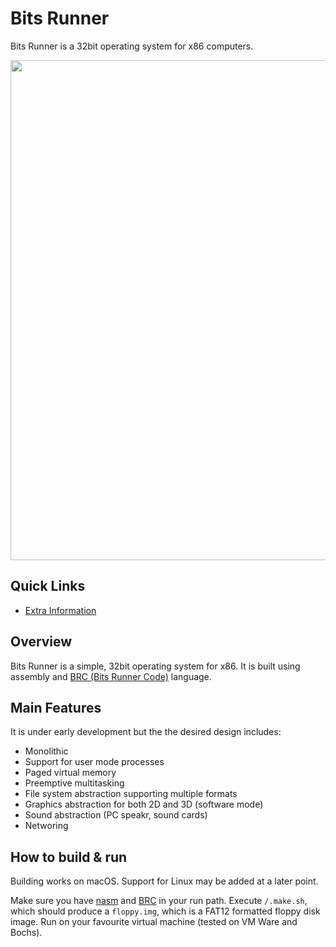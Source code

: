 # Bits Runner
Bits Runner is a 32bit operating system for x86 computers.

<img width="800" src="https://github.com/user-attachments/assets/7e593201-c37a-4a2d-8fcd-d435bf4734d3" />

## Quick Links
- [Extra Information](docs/Extra.md)

## Overview
Bits Runner is a simple, 32bit operating system for x86. It is built using assembly and [BRC (Bits Runner Code)](https://github.com/rafalgrodzinski/bits-runner-code) language.

## Main Features
It is under early development but the the desired design includes:
- Monolithic
- Support for user mode processes
- Paged virtual memory 
- Preemptive multitasking
- File system abstraction supporting multiple formats
- Graphics abstraction for both 2D and 3D (software mode)
- Sound abstraction (PC speakr, sound cards)
- Networing

## How to build & run
Building works on macOS. Support for Linux may be added at a later point.

Make sure you have [nasm](https://github.com/netwide-assembler/nasm) and [BRC](https://github.com/rafalgrodzinski/bits-runner-code) in your run path. Execute `/.make.sh`, which should produce a `floppy.img`, which is a FAT12 formatted floppy disk image. Run on your favourite virtual machine (tested on VM Ware and Bochs).
